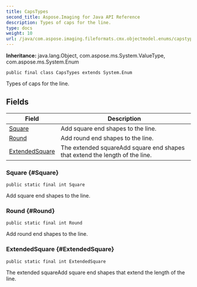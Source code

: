 ```yaml
---
title: CapsTypes
second_title: Aspose.Imaging for Java API Reference
description: Types of caps for the line.
type: docs
weight: 10
url: /java/com.aspose.imaging.fileformats.cmx.objectmodel.enums/capstypes/
---
```

**Inheritance:**
java.lang.Object, com.aspose.ms.System.ValueType, com.aspose.ms.System.Enum
```
public final class CapsTypes extends System.Enum
```

Types of caps for the line.
## Fields

| Field | Description |
| --- | --- |
| [Square](#Square) | Add square end shapes to the line. |
| [Round](#Round) | Add round end shapes to the line. |
| [ExtendedSquare](#ExtendedSquare) | The extended squareAdd square end shapes that extend the length of the line. |
### Square {#Square}
```
public static final int Square
```


Add square end shapes to the line.

### Round {#Round}
```
public static final int Round
```


Add round end shapes to the line.

### ExtendedSquare {#ExtendedSquare}
```
public static final int ExtendedSquare
```


The extended squareAdd square end shapes that extend the length of the line.


